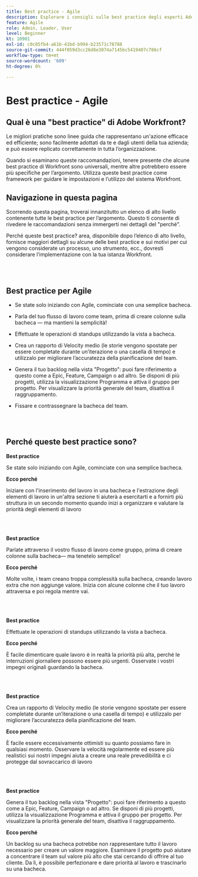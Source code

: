 ```yaml
---
title: Best practice - Agile
description: Esplorare i consigli sulle best practice degli esperti Adobe Workfront su Agile.
feature: Agile
role: Admin, Leader, User
level: Beginner
kt: 10901
exl-id: c0c05fb4-a61b-41bd-b994-b23571c78788
source-git-commit: 444f059d3cc26d8e3074a7145bc5419407c786cf
workflow-type: tm+mt
source-wordcount: '609'
ht-degree: 0%

---
```


# Best practice - Agile

## Qual è una &quot;best practice&quot; di Adobe Workfront?

Le migliori pratiche sono linee guida che rappresentano un&#39;azione efficace ed efficiente; sono facilmente adottati da te e dagli utenti della tua azienda; e può essere replicato correttamente in tutta l’organizzazione.

Quando si esaminano queste raccomandazioni, tenere presente che alcune best practice di Workfront sono universali, mentre altre potrebbero essere più specifiche per l’argomento. Utilizza queste best practice come framework per guidare le impostazioni e l’utilizzo del sistema Workfront.

## Navigazione in questa pagina

Scorrendo questa pagina, troverai innanzitutto un elenco di alto livello contenente tutte le best practice per l’argomento. Questo ti consente di rivedere le raccomandazioni senza immergerti nei dettagli del &quot;perché&quot;.

Perché queste best practice? area, disponibile dopo l’elenco di alto livello, fornisce maggiori dettagli su alcune delle best practice e sui motivi per cui vengono considerate un processo, uno strumento, ecc., dovresti considerare l’implementazione con la tua istanza Workfront.

</br>
</br>

## Best practice per Agile

* Se state solo iniziando con Agile, cominciate con una semplice bacheca.

* Parla del tuo flusso di lavoro come team, prima di creare colonne sulla bacheca — ma mantieni la semplicità!
* Effettuate le operazioni di standups utilizzando la vista a bacheca.

* Crea un rapporto di Velocity medio (le storie vengono spostate per essere completate durante un’iterazione o una casella di tempo) e utilizzalo per migliorare l’accuratezza della pianificazione del team.

* Genera il tuo backlog nella vista &quot;Progetto&quot;: puoi fare riferimento a questo come a Epic, Feature, Campaign o ad altro. Se disponi di più progetti, utilizza la visualizzazione Programma e attiva il gruppo per progetto. Per visualizzare la priorità generale del team, disattiva il raggruppamento.

* Fissare e contrassegnare la bacheca del team.

</br>
</br>

## Perché queste best practice sono?

**Best practice**

Se state solo iniziando con Agile, cominciate con una semplice bacheca.

**Ecco perché**

Iniziare con l&#39;inserimento del lavoro in una bacheca e l&#39;estrazione degli elementi di lavoro in un&#39;altra sezione ti aiuterà a esercitarti e a fornirti più struttura in un secondo momento quando inizi a organizzare e valutare la priorità degli elementi di lavoro

</br>
</br>


**Best practice**

Parlate attraverso il vostro flusso di lavoro come gruppo, prima di creare colonne sulla bacheca— ma tenetelo semplice!


**Ecco perché**

Molte volte, i team creano troppa complessità sulla bacheca, creando lavoro extra che non aggiunge valore. Inizia con alcune colonne che il tuo lavoro attraversa e poi regola mentre vai.

</br>
</br>

**Best practice**

Effettuate le operazioni di standups utilizzando la vista a bacheca.

**Ecco perché**

È facile dimenticare quale lavoro è in realtà la priorità più alta, perché le interruzioni giornaliere possono essere più urgenti. Osservate i vostri impegni originali guardando la bacheca.

</br>
</br>

**Best practice**

Crea un rapporto di Velocity medio (le storie vengono spostate per essere completate durante un’iterazione o una casella di tempo) e utilizzalo per migliorare l’accuratezza della pianificazione del team.

**Ecco perché**

È facile essere eccessivamente ottimisti su quanto possiamo fare in qualsiasi momento. Osservare la velocità regolarmente ed essere più realistici sui nostri impegni aiuta a creare una reale prevedibilità e ci protegge dal sovraccarico di lavoro

</br>
</br>

**Best practice**

Genera il tuo backlog nella vista &quot;Progetto&quot;: puoi fare riferimento a questo come a Epic, Feature, Campaign o ad altro. Se disponi di più progetti, utilizza la visualizzazione Programma e attiva il gruppo per progetto. Per visualizzare la priorità generale del team, disattiva il raggruppamento.

**Ecco perché**

Un backlog su una bacheca potrebbe non rappresentare tutto il lavoro necessario per creare un valore maggiore. Esaminare il progetto può aiutare a concentrare il team sul valore più alto che stai cercando di offrire al tuo cliente. Da lì, è possibile perfezionare e dare priorità al lavoro e trascinarlo su una bacheca.
